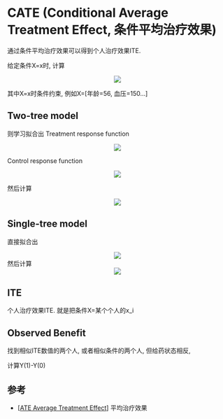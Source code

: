 # CATE (Conditional Average Treatment Effect, 条件平均治疗效果)

通过条件平均治疗效果可以得到个人治疗效果ITE. 

给定条件X=x时, 计算
<!-- $$
E[Y_i(1)-Y_i(0)|X=x]
$$ --> 

<div align="center"><img src="https://render.githubusercontent.com/render/math?math=E%5BY_i(1)-Y_i(0)%7CX%3Dx%5D"></div>

其中X=x时条件约束, 例如X=[年龄=56, 血压=150...]

## Two-tree model
则学习拟合出
Treatment response function
<!-- $$
\hat \mu_1 (x) = E[Y_i|W_i=1,X=x] 
$$ --> 

<div align="center"><img src="https://render.githubusercontent.com/render/math?math=%5Chat%20%5Cmu_1%20(x)%20%3D%20E%5BY_i%7CW_i%3D1%2CX%3Dx%5D%20"></div>

Control response function
<!-- $$
\hat \mu_0 (x) = E[Y_i|W_i=0,X=x] 
$$ --> 

<div align="center"><img src="https://render.githubusercontent.com/render/math?math=%5Chat%20%5Cmu_0%20(x)%20%3D%20E%5BY_i%7CW_i%3D0%2CX%3Dx%5D%20"></div>

然后计算
<!-- $$
\hat \mu_1 (x)-\hat \mu_0 (x)
$$ --> 

<div align="center"><img src="https://render.githubusercontent.com/render/math?math=%5Chat%20%5Cmu_1%20(x)-%5Chat%20%5Cmu_0%20(x)"></div>

## Single-tree model
直接拟合出
<!-- $$
\hat \mu (x,w) = E[Y_i|W_i=w,X=x] 
$$ --> 

<div align="center"><img src="https://render.githubusercontent.com/render/math?math=%5Chat%20%5Cmu%20(x%2Cw)%20%3D%20E%5BY_i%7CW_i%3Dw%2CX%3Dx%5D%20"></div>
然后计算
<!-- $$
\hat \mu (x,1)-\hat \mu (x,0)
$$ --> 

<div align="center"><img src="https://render.githubusercontent.com/render/math?math=%5Chat%20%5Cmu%20(x%2C1)-%5Chat%20%5Cmu%20(x%2C0)"></div>

## ITE

个人治疗效果ITE. 就是把条件X=某个个人的x_i

## Observed Benefit

找到相似ITE数值的两个人, 或者相似条件的两个人, 但给药状态相反, 

计算Y(1)-Y(0)

## 参考

- [[ATE Average Treatment Effect]] 平均治疗效果

[//begin]: # "Autogenerated link references for markdown compatibility"
[ATE Average Treatment Effect]: ate-average-treatment-effect "ATE Average Treatment Effect"
[//end]: # "Autogenerated link references"